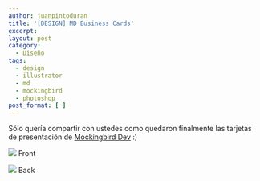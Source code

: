```yaml
---
author: juanpintoduran
title: '[DESIGN] MD Business Cards'
excerpt:
layout: post
category:
  - Diseño
tags:
  - design
  - illustrator
  - md
  - mockingbird
  - photoshop
post_format: [ ]
---
```

Sólo quería compartir con ustedes como quedaron finalmente las tarjetas de presentación de [Mockingbird Dev][1] :)

[![][3]][3]
Front

[![][4]][4]
Back

 

 
 [1]: http://mockingbirdev.com
 [3]: http://www.cabargas.com/blog/wp-content/uploads/2012/08/chuck-front1.png
 [4]: http://www.cabargas.com/blog/wp-content/uploads/2012/08/general-back.png